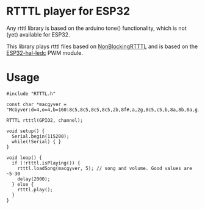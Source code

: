 # RTTTL player for ESP32

Any rtttl library is based on the arduino tone() functionality, which is not (yet) available for ESP32.

This library plays rtttl files based on [NonBlockingRTTTL](https://github.com/end2endzone/NonBlockingRTTTL) and is based on the [ESP32-hal-ledc](https://github.com/espressif/arduino-esp32/blob/a4305284d085caeddd1190d141710fb6f1c6cbe1/cores/esp32/esp32-hal-ledc.h) PWM module.

# Usage
```
#include "RTTTL.h"

const char *macgyver = "McGyver:d=4,o=4,b=160:8c5,8c5,8c5,8c5,2b,8f#,a,2g,8c5,c5,b,8a,8b,8a,g,e5,2a,b.,8p,8c5,8b,8a,c5,8b,8a,d5,8c5,8b,d5,8c5,8b,e5,8d5,8e5,f#5,b,1g5,8p,8g5,8e5,8c5,8f#5,8d5,8b,8e5,8c5,8a,8d5,8b,8g,c5,b,8c5,8b,8a,8g,a#,a,8g.";

RTTTL rtttl(GPIO2, channel);

void setup() {
  Serial.begin(115200);
  while(!Serial) { }
}

void loop() {
  if (!rtttl.isPlaying()) {
    rtttl.loadSong(macgyver, 5); // song and volume. Good values are ~5-30
    delay(2000);
  } else {
    rtttl.play();
  }
}
```
